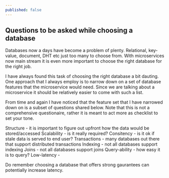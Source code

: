 ```yaml
---
published: false
---
```

## Questions to be asked while choosing a database

Databases now a days have become a problem of plenty. Relational, key-value, document, DHT etc just too many to choose from. With microservices now main stream it is even more important to choose the right database for the right job. 

I have always found this task of choosing the right database a bit dauting. One approach that I always employ is to narrow down on a set of database features that the microservice would need. Since we are talking about a microservice it should be relatively easier to come with such a list.

From time and again I have noticed that the feature set that I have narrowed down on is a subset of questions shared below. Note that this is not a comprehensive questionaire, rather it is meant to act more as checklist to set your tone.

Structure - it is important to figure out upfront how the data would be stored/accessed
Scalability - is it really required?
Consitency - is it ok if stale data is served to end user?
Transactions - many databases out there that support distributed transactions
Indexing - not all databases support indexing
Joins - not all databases support joins
Query-ability - how easy it is to query?
Low-latency - 

Do remember choosing a database that offers strong gaurantees can potentially increase latency.